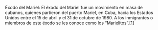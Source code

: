 Éxodo del Mariel: El éxodo del Mariel fue un movimiento en masa de cubanos, quienes partieron del puerto Mariel, en Cuba, hacia los Estados Unidos entre el 15 de abril y el 31 de octubre de 1980. A los inmigrantes o miembros de este éxodo se les conoce como los “Marielitos”.[1]​
